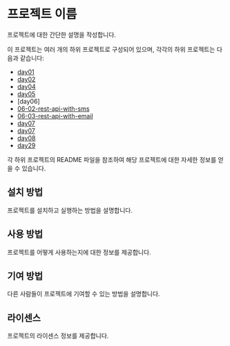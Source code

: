 # 프로젝트 이름

프로젝트에 대한 간단한 설명을 작성합니다.

이 프로젝트는 여러 개의 하위 프로젝트로 구성되어 있으며, 각각의 하위 프로젝트는 다음과 같습니다:

- [day01](/day01/README.md)
- [day02](/day02/README.md)
- [day04](/day04/README.md)
- [day05](/day05/README.md)
- [day06]
- [06-02-rest-api-with-sms](/day06/06-02-rest-api-with-sms/README.md)
- [06-03-rest-api-with-email](/day06/06-03-rest-api-with-email/README.md)
- [day07](/day07/README.md)
- [day07](/day07/README.md)
- [day08](/day08/README.md)
- [day29](/day29/README.md)

각 하위 프로젝트의 README 파일을 참조하여 해당 프로젝트에 대한 자세한 정보를 얻을 수 있습니다.

## 설치 방법

프로젝트를 설치하고 실행하는 방법을 설명합니다.

## 사용 방법

프로젝트를 어떻게 사용하는지에 대한 정보를 제공합니다.

## 기여 방법

다른 사람들이 프로젝트에 기여할 수 있는 방법을 설명합니다.

## 라이센스

프로젝트의 라이센스 정보를 제공합니다.
